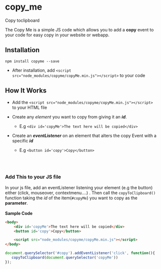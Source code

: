 # copy_me
Copy toclipboard

The Copy Me is a simple JS code which allows you to add a **copy** event to your code for easy copy in your website or webapp. 

## Installation
``` 
npm install copyme --save
 ```
+ After installation, add `<script src="node_modules/copyme/copyMe.min.js"></script>` to your code 


## How It Works
- Add the `<script src="node_modules/copyme/copyMe.min.js"></script>` to your HTML file

- Create any _element_ you want to copy from giving it an _**id**_.

    - E.g ` <div id='copyMe'>The text here will be copied</div> `

- Create an **_eventListener_** on an element that alters the copy Event with a specific _**id**_

    - E.g ` <button id='copy'>Copy</button> `
<br/>
<br/>

### Add This to your JS file
In your js file, add an eventListener listening your element (e.g the button) either (click, mouseover, contextmenu....) . Then call the `copyToClipboard()` function taking the *id* of the item(`#copyMe`) you want to copy as the **parameter**.<br/><br/>
**Sample  Code** <br/>
```html
<body>
    <div id='copyMe'>The text here will be copied</div>
    <button id='copy'>Copy</button>

    <script src="node_modules/copyme/copyMe.min.js"></script>
</body>
```
```js
document.querySelector('#copy').addEventListener('click', function(){
   copyToClipboard(document.querySelector('copyMe'))
});
```
